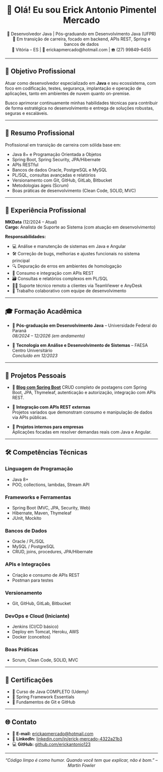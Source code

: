 <h1 align="center">👋 Olá! Eu sou Erick Antonio Pimentel Mercado</h1>

<p align="center">
🎯 Desenvolvedor Java | Pós-graduando em Desenvolvimento Java (UFPR) <br/>
🚀 Em transição de carreira, focado em backend, APIs REST, Spring e bancos de dados <br/>
📍 Vitória – ES | 📧 erickapmercado@hotmail.com | ☎️ (27) 99849-6455
</p>

---

## 🎯 Objetivo Profissional

Atuar como desenvolvedor especializado em **Java** e seu ecossistema, com foco em codificação, testes, segurança, implantação e operação de aplicações, tanto em ambientes de nuvem quanto on-premise.

Busco aprimorar continuamente minhas habilidades técnicas para contribuir de forma estratégica no desenvolvimento e entrega de soluções robustas, seguras e escaláveis.

---

## 🧠 Resumo Profissional

Profissional em transição de carreira com sólida base em:

- Java 8+ e Programação Orientada a Objetos
- Spring Boot, Spring Security, JPA/Hibernate
- APIs RESTful
- Bancos de dados Oracle, PostgreSQL e MySQL
- PL/SQL, consultas avançadas e relatórios
- Versionamento com Git, GitHub, GitLab, Bitbucket
- Metodologias ágeis (Scrum)
- Boas práticas de desenvolvimento (Clean Code, SOLID, MVC)

---

## 💼 Experiência Profissional

**MKData** (12/2024 – Atual)  
**Cargo:** Analista de Suporte ao Sistema (com atuação em desenvolvimento)

**Responsabilidades:**

- 💻 Análise e manutenção de sistemas em Java e Angular  
- 🛠️ Correção de bugs, melhorias e ajustes funcionais no sistema principal  
- 🔍 Depuração de erros em ambientes de homologação  
- 🔗 Consumo e integração com APIs REST  
- 🗃️ Consultas e relatórios complexos em PL/SQL  
- 🧑‍💻 Suporte técnico remoto a clientes via TeamViewer e AnyDesk  
- 🤝 Trabalho colaborativo com equipe de desenvolvimento

---

## 🎓 Formação Acadêmica

- 🧾 **Pós-graduação em Desenvolvimento Java** – Universidade Federal do Paraná  
  *08/2024 – 12/2026 (em andamento)*

- 🧾 **Tecnologia em Análise e Desenvolvimento de Sistemas** – FAESA Centro Universitário  
  *Concluído em 12/2023*

---

## 🧩 Projetos Pessoais

- 🔗 [**Blog com Spring Boot**](https://github.com/erickantonio123/Locadora) 
  CRUD completo de postagens com Spring Boot, JPA, Thymeleaf, autenticação e autorização, integração com APIs REST.
  

- 🔧 **Integração com APIs REST externas**  
  Projetos variados que demonstram consumo e manipulação de dados via APIs públicas.

- 🏢 **Projetos internos para empresas**  
  Aplicações focadas em resolver demandas reais com Java e Angular.

---

## 🛠️ Competências Técnicas

### Linguagem de Programação
- Java 8+  
- POO, collections, lambdas, Stream API

### Frameworks e Ferramentas
- Spring Boot (MVC, JPA, Security, Web)  
- Hibernate, Maven, Thymeleaf  
- JUnit, Mockito

### Bancos de Dados
- Oracle / PL/SQL  
- MySQL / PostgreSQL  
- CRUD, joins, procedures, JPA/Hibernate

### APIs e Integrações
- Criação e consumo de APIs REST  
- Postman para testes

### Versionamento
- Git, GitHub, GitLab, Bitbucket

### DevOps e Cloud (Iniciante)
- Jenkins (CI/CD básico)  
- Deploy em Tomcat, Heroku, AWS  
- Docker (conceitos)

### Boas Práticas
- Scrum, Clean Code, SOLID, MVC

---

## 📜 Certificações

- 📘 Curso de Java COMPLETO (Udemy)  
- 📗 Spring Framework Essentials  
- 📘 Fundamentos de Git e GitHub

---

## 🌐 Contato

- 📧 **E-mail:** [erickapmercado@hotmail.com](mailto:erickapmercado@hotmail.com)  
- 💼 **LinkedIn:** [linkedin.com/in/erick-mercado-4322a21b3](https://www.linkedin.com/in/erick-mercado-4322a21b3)  
- 💻 **GitHub:** [github.com/erickantonio123](https://github.com/erickantonio123)

---

<p align="center">
  <i>“Código limpo é como humor. Quando você tem que explicar, não é bom.” – Martin Fowler</i>
</p>
